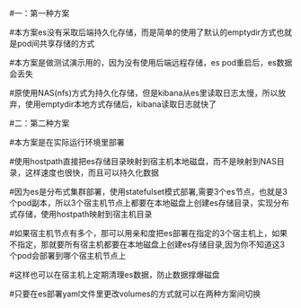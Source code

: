#一：第一种方案

#本方案es没有采取后端持久化存储，而是简单的使用了默认的emptydir方式也就是pod间共享存储的方式

#本方案是做测试演示用的，因为没有使用后端远程存储，es pod重启后，es数据会丢失

#原使用NAS(nfs)方式为持久化存储，但是kibana从es里读取日志太慢，所以放弃，使用emptydir本地方式存储后，kibana读取日志就快了

#二：第二种方案

#本方案是在实际运行环境里部署

#使用hostpath直接把es存储目录映射到宿主机本地磁盘，而不是映射到NAS目录，这样速度也很快，而且可以持久化数据

#因为es是分布式集群部署，使用statefulset模式部署,需要3个es节点，也就是3个pod副本，所以3个宿主机节点上都要在本地磁盘上创建es存储目录，实现分布式存储，使用hostpath映射到宿主机目录

#如果宿主机节点有多个，那可以用亲和度把es部署在指定的3个宿主机上，如果不指定，那就要所有宿主机都要在本地磁盘上创建es存储目录,因为你不知道这3个pod会部署到哪个宿主机节点上

#这样也可以在宿主机上定期清理es数据，防止数据撑爆磁盘



#只要在es部署yaml文件里更改volumes的方式就可以在两种方案间切换
